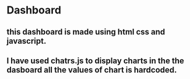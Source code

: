 # Dashboard
## this dashboard is made using html css and javascript.
## I have used chatrs.js to display charts in the the dasboard all the values of chart is hardcoded.
